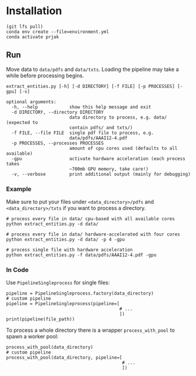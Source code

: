# Installation

```
(git lfs pull)
conda env create --file=environment.yml
conda activate prjak
```

## Run

Move data to `data/pdfs` and `data/txts`.
Loading the pipeline may take a while before processing begins.

```
extract_entities.py [-h] [-d DIRECTORY] [-f FILE] [-p PROCESSES] [-gpu] [-v]

optional arguments:
  -h, --help            show this help message and exit
  -d DIRECTORY, --directory DIRECTORY
                        data directory to process, e.g. data/ (expected to
                        contain pdfs/ and txts/)
  -f FILE, --file FILE  single pdf file to process, e.g.
                        data/pdfs/AAAI12-4.pdf
  -p PROCESSES, --processes PROCESSES
                        amount of cpu cores used (defaults to all available)
  -gpu                  activate hardware acceleration (each process takes 
                        ~700mb GPU memory, take care!)
  -v, --verbose         print additional output (mainly for debugging)
```

### Example

Make sure to put your files under `<data_directory>/pdfs` and `<data_directory>/txts` if you want to process a directory.

```
# process every file in data/ cpu-based with all available cores
python extract_entities.py -d data/

# process every file in data/ hardware-accelerated with four cores
python extract_entities.py -d data/ -p 4 -gpu

# process single file with hardware acceleration
python extract_entities.py -f data/pdfs/AAAI12-4.pdf -gpu
```

### In Code
Use `PipelineSingleprocess` for single files:

```
pipeline = PipelineSingleprocess.factory(data_directory)
# custom pipeline
pipeline = PipelineSingleprocess(pipeline=[
                                           # ...
                                           ])
print(pipeline(file_path))
```

To process a whole directory there is a wrapper `process_with_pool` to spawn a worker pool:

```
process_with_pool(data_directory)
# custom pipeline
process_with_pool(data_directory, pipeline=[
                                            # ...
                                            ])
```